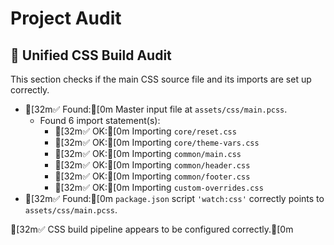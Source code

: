 # Project Audit


## 🎨 Unified CSS Build Audit

This section checks if the main CSS source file and its imports are set up correctly.
- [32m✅ Found:[0m Master input file at `assets/css/main.pcss`.
  - Found 6 import statement(s):
    - [32m✅ OK:[0m Importing `core/reset.css`
    - [32m✅ OK:[0m Importing `core/theme-vars.css`
    - [32m✅ OK:[0m Importing `common/main.css`
    - [32m✅ OK:[0m Importing `common/header.css`
    - [32m✅ OK:[0m Importing `common/footer.css`
    - [32m✅ OK:[0m Importing `custom-overrides.css`
- [32m✅ Found:[0m `package.json` script `'watch:css'` correctly points to `assets/css/main.pcss`.

[32m✅ CSS build pipeline appears to be configured correctly.[0m